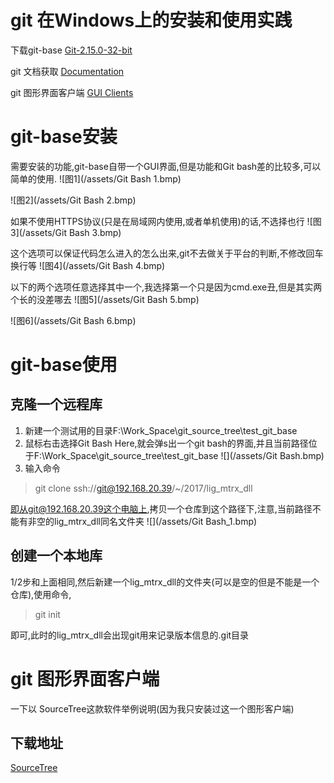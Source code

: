 # git 在Windows上的安装和使用实践 

下载git-base
[Git-2.15.0-32-bit](https://git-scm.com/downloads)

git 文档获取
[Documentation](https://git-scm.com/doc)

git 图形界面客户端
[GUI Clients](https://git-scm.com/downloads/guis)

# git-base安装
需要安装的功能,git-base自带一个GUI界面,但是功能和Git bash差的比较多,可以简单的使用.
![图1](/assets/Git Bash 1.bmp)

![图2](/assets/Git Bash 2.bmp)

如果不使用HTTPS协议(只是在局域网内使用,或者单机使用)的话,不选择也行
![图3](/assets/Git Bash 3.bmp)

这个选项可以保证代码怎么进入的怎么出来,git不去做关于平台的判断,不修改回车换行等
![图4](/assets/Git Bash 4.bmp)

以下的两个选项任意选择其中一个,我选择第一个只是因为cmd.exe丑,但是其实两个长的没差哪去
![图5](/assets/Git Bash 5.bmp)

![图6](/assets/Git Bash 6.bmp)


# git-base使用
## 克隆一个远程库
1. 新建一个测试用的目录F:\Work_Space\git_source_tree\test_git_base
1. 鼠标右击选择Git Bash Here,就会弹s出一个git bash的界面,并且当前路径位于F:\Work_Space\git_source_tree\test_git_base
![](/assets/Git Bash.bmp)
1. 输入命令
> git clone ssh://git@192.168.20.39/~/2017/lig_mtrx_dll

即从git@192.168.20.39这个电脑上,拷贝一个仓库到这个路径下,注意,当前路径不能有非空的lig_mtrx_dll同名文件夹
![](/assets/Git Bash_1.bmp)

## 创建一个本地库
1/2步和上面相同,然后新建一个lig_mtrx_dll的文件夹(可以是空的但是不能是一个仓库),使用命令,
> git init

即可,此时的lig_mtrx_dll会出现git用来记录版本信息的.git目录


# git 图形界面客户端
一下以 SourceTree这款软件举例说明(因为我只安装过这一个图形客户端)
## 下载地址
[SourceTree](https://www.sourcetreeapp.com/)





